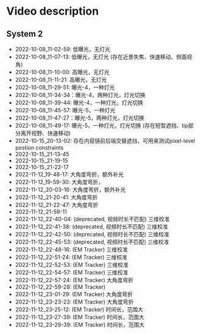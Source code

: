# Video description

## System 2
- 2022-10-08_11-02-59: 低曝光，无灯光
- 2022-10-08_11-07-13: 低曝光，无灯光 (存在近景失焦、快速移动、侧面视角)
- 2022-10-08_11-10-00: 高曝光，无灯光
- 2022-10-08_11-11-21: 高曝光，无灯光
- 2022-10-08_11-29-51: 曝光-4，一种灯光
- 2022-10-08_11-34-34：曝光-4，两种灯光，灯光切换
- 2022-10-08_11-39-44: 曝光-4，一种灯光，灯光切换
- 2022-10-08_11-45-57: 曝光-5，一种灯光
- 2022-10-08_11-47-27：曝光-5，两种灯光，灯光切换
- 2022-10-08_11-49-17: 曝光-5，一种灯光，灯光切换 (存在短暂遮挡、tip部分离开视野、快速移动)
- 2022-10-15_20-13-02: 存在内窥镜前后端交替遮挡，可用来测试pixel-level postion constraints
- 2022-10-15_21-13-45
- 2022-10-15_21-19-15
- 2022-10-15_21-22-17
- 2022-11-12_19-48-17: 大角度弯折，额外补光
- 2022-11-12_19-59-30: 大角度弯折，
- 2022-11-12_20-03-16: 大角度弯折，额外补光
- 2022-11-12_21-20-41: 大角度弯折
- 2022-11-12_21-22-47: 大角度弯折
- 2022-11-12_21-59-11
- 2022-11-12_22-40-04: (deprecated, 视频时长不匹配) 三维校准
- 2022-11-12_22-41-38: (deprecated, 视频时长不匹配) 三维校准
- 2022-11-12_22-42-50: (deprecated, 视频时长不匹配) 三维校准
- 2022-11-12_22-45-53: (deprecated, 视频时长不匹配) 三维校准
- 2022-11-12_22-48-16: (EM Tracker) 三维校准
- 2022-11-12_22-51-24: (EM Tracker) 三维校准
- 2022-11-12_22-52-53: (EM Tracker) 三维校准
- 2022-11-12_22-54-57: (EM Tracker) 三维校准
- 2022-11-12_22-57-24: (EM Tracker) 大角度弯折
- 2022-11-12_22-59-28: (EM Tracker) 
- 2022-11-12_23-01-29: (EM Tracker) 大角度弯折
- 2022-11-12_23-23-23: (EM Tracker) 大角度弯折
- 2022-11-12_23-25-12: (EM Tracker) 时间长，范围大
- 2022-11-12_23-27-39: (EM Tracker) 时间长，范围大
- 2022-11-12_23-29-39: (EM Tracker) 时间长，范围大
